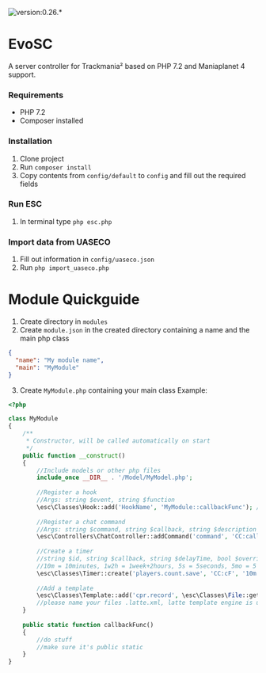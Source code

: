 ![version:0.26.*](https://img.shields.io/badge/Version-0.24.0-blue.svg)

# EvoSC

A server controller for Trackmania² based on PHP 7.2 and Maniaplanet 4 support.

### Requirements
* PHP 7.2
* Composer installed

### Installation
1. Clone project
2. Run `composer install`
3. Copy contents from `config/default` to `config` and fill out the required fields

### Run ESC
1. In terminal type `php esc.php`

### Import data from UASECO
1. Fill out information in `config/uaseco.json`
2. Run `php import_uaseco.php`

# Module Quickguide
1. Create directory in `modules` 
2. Create `module.json` in the created directory containing a name and the main php class 
````json
{
  "name": "My module name",
  "main": "MyModule"
}
````
3. Create `MyModule.php` containing your main class
Example:
````php
<?php

class MyModule
{
    /**
     * Constructor, will be called automatically on start
     */
    public function __construct()
    {
        //Include models or other php files
        include_once __DIR__ . '/Model/MyModel.php';
        
        //Register a hook
        //Args: string $event, string $function
        \esc\Classes\Hook::add('HookName', 'MyModule::callbackFunc'); //core classes need namespace, module classes not
        
        //Register a chat command
        //Args: string $command, string $callback, string $description = '-', string $trigger = '/', string $access = null
        \esc\Controllers\ChatController::addCommand('command', 'CC:callbackFunc', 'description', '/'); //if you want to restrict access to admin, you can use 'ban' access-right for now
        
        //Create a timer
        //string $id, string $callback, string $delayTime, bool $override = false
        //10m = 10minutes, 1w2h = 1week+2hours, 5s = 5seconds, 5mo = 5 months
        \esc\Classes\Timer::create('players.count.save', 'CC:cF', '10m');
        
        //Add a template
        \esc\Classes\Template::add('cpr.record', \esc\Classes\File::get(__DIR__ . '/Templates/my-template.latte.xml'));
        //please name your files .latte.xml, latte template engine is used, it is a convention to name the files that way
    }
    
    public static function callbackFunc()
    {
        //do stuff
        //make sure it's public static
    }
}
````
